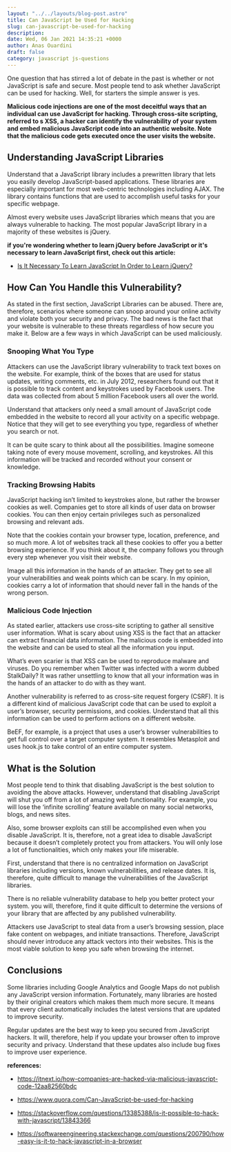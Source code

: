 ```yaml
---
layout: "../../layouts/blog-post.astro"
title: Can JavaScript be Used for Hacking
slug: can-javascript-be-used-for-hacking
description: 
date: Wed, 06 Jan 2021 14:35:21 +0000
author: Anas Ouardini
draft: false
category: javascript js-questions
---
```



One question that has stirred a lot of debate in the past is whether or not JavaScript is safe and secure. Most people tend to ask whether JavaScript can be used for hacking. Well, for starters the simple answer is yes.

**Malicious code injections are one of the most deceitful** **ways that an individual can use JavaScript for hacking. Through cross-site scripting, referred to s XSS, a hacker can identify the vulnerability of your system and embed malicious JavaScript code into an authentic website. Note that the malicious code gets executed once the user visits the website.**

## Understanding JavaScript Libraries

Understand that a JavaScript library includes a prewritten library that lets you easily develop JavaScript-based applications. These libraries are especially important for most web-centric technologies including AJAX. The library contains functions that are used to accomplish useful tasks for your specific webpage.

Almost every website uses JavaScript libraries which means that you are always vulnerable to hacking. The most popular JavaScript library in a majority of these websites is jQuery.

**if you're wondering whether to learn jQuery before JavaScript or it's necessary to learn JavaScript first, check out this article:**

- <a href="/posts/is-it-necessary-to-learn-javascript-before-jquery/" target="_blank" rel="noreferrer noopener">Is It Necessary To Learn JavaScript In Order to Learn jQuery?</a>

## How Can You Handle this Vulnerability?

As stated in the first section, JavaScript Libraries can be abused. There are, therefore, scenarios where someone can snoop around your online activity and violate both your security and privacy. The bad news is the fact that your website is vulnerable to these threats regardless of how secure you make it. Below are a few ways in which JavaScript can be used maliciously.

### Snooping What You Type

Attackers can use the JavaScript library vulnerability to track text boxes on the website. For example, think of the boxes that are used for status updates, writing comments, etc. in July 2012, researchers found out that it is possible to track content and keystrokes used by Facebook users. The data was collected from about 5 million Facebook users all over the world.

Understand that attackers only need a small amount of JavaScript code embedded in the website to record all your activity on a specific webpage. Notice that they will get to see everything you type, regardless of whether you search or not.

It can be quite scary to think about all the possibilities. Imagine someone taking note of every mouse movement, scrolling, and keystrokes. All this information will be tracked and recorded without your consent or knowledge.

### Tracking Browsing Habits

JavaScript hacking isn’t limited to keystrokes alone, but rather the browser cookies as well. Companies get to store all kinds of user data on browser cookies. You can then enjoy certain privileges such as personalized browsing and relevant ads.

Note that the cookies contain your browser type, location, preference, and so much more. A lot of websites track all these cookies to offer you a better browsing experience. If you think about it, the company follows you through every step whenever you visit their website.

Image all this information in the hands of an attacker. They get to see all your vulnerabilities and weak points which can be scary. In my opinion, cookies carry a lot of information that should never fall in the hands of the wrong person.

### Malicious Code Injection

As stated earlier, attackers use cross-site scripting to gather all sensitive user information. What is scary about using XSS is the fact that an attacker can extract financial data information. The malicious code is embedded into the website and can be used to steal all the information you input.

What’s even scarier is that XSS can be used to reproduce malware and viruses. Do you remember when Twitter was infected with a worm dubbed StalkDaily? It was rather unsettling to know that all your information was in the hands of an attacker to do with as they want.

Another vulnerability is referred to as cross-site request forgery (CSRF). It is a different kind of malicious JavaScript code that can be used to exploit a user’s browser, security permissions, and cookies. Understand that all this information can be used to perform actions on a different website.

BeEF, for example, is a project that uses a user’s browser vulnerabilities to get full control over a target computer system. It resembles Metasploit and uses hook.js to take control of an entire computer system.

## What is the Solution

Most people tend to think that disabling JavaScript is the best solution to avoiding the above attacks. However, understand that disabling JavaScript will shut you off from a lot of amazing web functionality. For example, you will lose the ‘infinite scrolling’ feature available on many social networks, blogs, and news sites.

Also, some browser exploits can still be accomplished even when you disable JavaScript. It is, therefore, not a great idea to disable JavaScript because it doesn’t completely protect you from attackers. You will only lose a lot of functionalities, which only makes your life miserable.

First, understand that there is no centralized information on JavaScript libraries including versions, known vulnerabilities, and release dates. It is, therefore, quite difficult to manage the vulnerabilities of the JavaScript libraries.

There is no reliable vulnerability database to help you better protect your system. you will, therefore, find it quite difficult to determine the versions of your library that are affected by any published vulnerability.

Attackers use JavaScript to steal data from a user’s browsing session, place fake content on webpages, and initiate transactions. Therefore, JavaScript should never introduce any attack vectors into their websites. This is the most viable solution to keep you safe when browsing the internet.

## Conclusions

Some libraries including Google Analytics and Google Maps do not publish any JavaScript version information. Fortunately, many libraries are hosted by their original creators which makes them much more secure. It means that every client automatically includes the latest versions that are updated to improve security.

Regular updates are the best way to keep you secured from JavaScript hackers. It will, therefore, help if you update your browser often to improve security and privacy. Understand that these updates also include bug fixes to improve user experience.

**references:**

- <a href="https://itnext.io/how-companies-are-hacked-via-malicious-javascript-code-12aa82560bdc" target="_blank" rel="noreferrer noopener nofollow">https://itnext.io/how-companies-are-hacked-via-malicious-javascript-code-12aa82560bdc</a>

- <a href="https://www.quora.com/Can-JavaScript-be-used-for-hacking" target="_blank" rel="noreferrer noopener nofollow">https://www.quora.com/Can-JavaScript-be-used-for-hacking</a>

- <a href="https://stackoverflow.com/questions/13385388/is-it-possible-to-hack-with-javascript/13843366" target="_blank" rel="noreferrer noopener nofollow">https://stackoverflow.com/questions/13385388/is-it-possible-to-hack-with-javascript/13843366</a>

- <a href="https://softwareengineering.stackexchange.com/questions/200790/how-easy-is-it-to-hack-javascript-in-a-browser" target="_blank" rel="noreferrer noopener nofollow">https://softwareengineering.stackexchange.com/questions/200790/how-easy-is-it-to-hack-javascript-in-a-browser</a>


